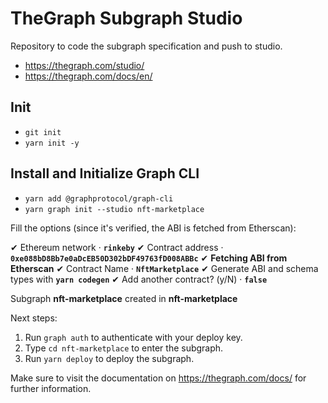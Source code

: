 # TheGraph Subgraph Studio

Repository to code the subgraph specification and push to studio.

- <https://thegraph.com/studio/>
- <https://thegraph.com/docs/en/>

## Init

- `git init`
- `yarn init -y`

## Install and Initialize Graph CLI

- `yarn add @graphprotocol/graph-cli`
- `yarn graph init --studio nft-marketplace`

Fill the options (since it's verified, the ABI is fetched from Etherscan):

✔ Ethereum network · **`rinkeby`**
✔ Contract address · **`0xe088bD8Bb7e0aDcEB50D302bDF49763fD008ABBc`**
✔ **Fetching ABI from Etherscan**
✔ Contract Name · **`NftMarketplace`**
✔ Generate ABI and schema types with **`yarn codegen`**
✔ Add another contract? (y/N) · **`false`**

Subgraph **nft-marketplace** created in **nft-marketplace**

Next steps:

1. Run `graph auth` to authenticate with your deploy key.
2. Type `cd nft-marketplace` to enter the subgraph.
3. Run `yarn deploy` to deploy the subgraph.

Make sure to visit the documentation on <https://thegraph.com/docs/> for further information.
